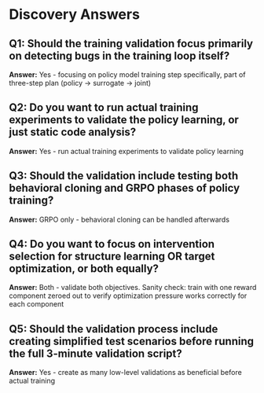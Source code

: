# Discovery Answers

## Q1: Should the training validation focus primarily on detecting bugs in the training loop itself?
**Answer:** Yes - focusing on policy model training step specifically, part of three-step plan (policy → surrogate → joint)

## Q2: Do you want to run actual training experiments to validate the policy learning, or just static code analysis?
**Answer:** Yes - run actual training experiments to validate policy learning

## Q3: Should the validation include testing both behavioral cloning and GRPO phases of policy training?
**Answer:** GRPO only - behavioral cloning can be handled afterwards

## Q4: Do you want to focus on intervention selection for structure learning OR target optimization, or both equally?
**Answer:** Both - validate both objectives. Sanity check: train with one reward component zeroed out to verify optimization pressure works correctly for each component

## Q5: Should the validation process include creating simplified test scenarios before running the full 3-minute validation script?
**Answer:** Yes - create as many low-level validations as beneficial before actual training